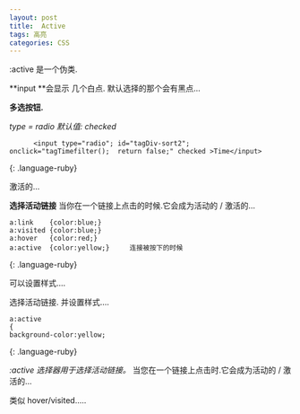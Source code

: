```yaml
---
layout: post
title:  Active
tags: 高亮
categories: CSS
---
```

:active 是一个伪类.




**input **会显示 几个白点.  默认选择的那个会有黑点...







**多选按钮.**

*type = radio*
*默认值: checked*


~~~
      <input type="radio"; id="tagDiv-sort2"; onclick="tagTimefilter();  return false;" checked >Time</input>
~~~
{: .language-ruby}



激活的...






**选择活动链接**
当你在一个链接上点击的时候.它会成为活动的 / 激活的...

~~~
a:link    {color:blue;}
a:visited {color:blue;}
a:hover   {color:red;}
a:active  {color:yellow;}     连接被按下的时候
~~~
{: .language-ruby}

可以设置样式....




选择活动链接.  并设置样式....
~~~
a:active
{ 
background-color:yellow;
~~~
{: .language-ruby}


*:active 选择器用于选择活动链接。*
当您在一个链接上点击时.它会成为活动的 / 激活的...

类似 hover/visited.....